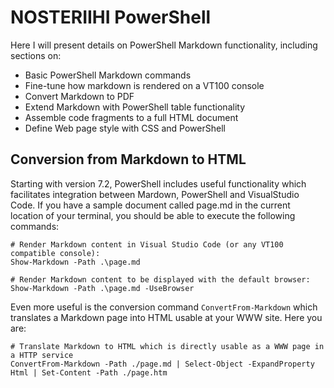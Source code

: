 # NOSTERIIHI PowerShell

<!-- This is a placeholder for PowerShell content on this site -->

Here I will present details on PowerShell Markdown functionality, including sections on:

* Basic PowerShell Markdown commands
* Fine-tune how markdown is rendered on a VT100 console
* Convert Markdown to PDF
* Extend Markdown with PowerShell table functionality
* Assemble code fragments to a full HTML document
* Define Web page style with CSS and PowerShell 

## Conversion from Markdown to HTML

Starting with version 7.2, PowerShell includes useful functionality which facilitates integration between Mardown, PowerShell and VisualStudio Code. If you have a sample document called page.md in the current location of your terminal, you should be able to execute the following commands:

    # Render Markdown content in Visual Studio Code (or any VT100 compatible console):
    Show-Markdown -Path .\page.md
   
    # Render Markdown content to be displayed with the default browser:
    Show-Markdown -Path .\page.md -UseBrowser

Even more useful is the conversion command `ConvertFrom-Markdown` which translates a Markdown page into HTML usable at your WWW site. Here you are:

    # Translate Markdown to HTML which is directly usable as a WWW page in a HTTP service
    ConvertFrom-Markdown -Path ./page.md | Select-Object -ExpandProperty Html | Set-Content -Path ./page.htm


